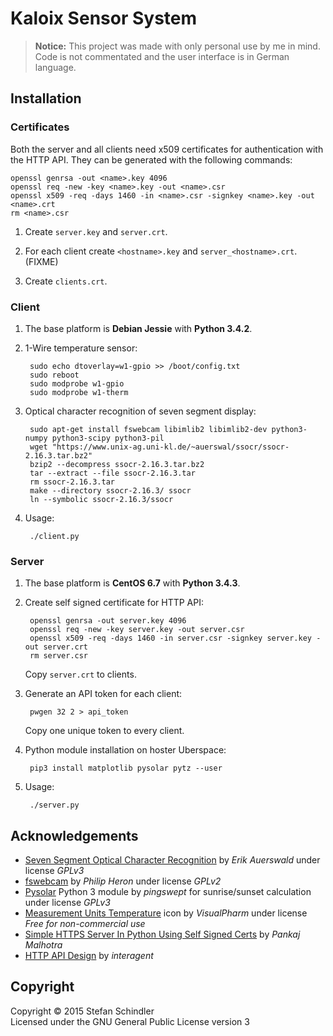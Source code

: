 # Kaloix Sensor System
> **Notice:** This project was made with only personal use by me in mind. Code
> is not commentated and the user interface is in German language.

## Installation
### Certificates
Both the server and all clients need x509 certificates for authentication with
the HTTP API. They can be generated with the following commands:

    openssl genrsa -out <name>.key 4096
    openssl req -new -key <name>.key -out <name>.csr
    openssl x509 -req -days 1460 -in <name>.csr -signkey <name>.key -out <name>.crt
    rm <name>.csr

1. Create `server.key` and `server.crt`.

2. For each client create `<hostname>.key` and `server_<hostname>.crt`. (FIXME)

3. Create `clients.crt`.

### Client
1. The base platform is  **Debian Jessie** with **Python 3.4.2**.

2. 1-Wire temperature sensor:

		sudo echo dtoverlay=w1-gpio >> /boot/config.txt
		sudo reboot
		sudo modprobe w1-gpio
		sudo modprobe w1-therm

3. Optical character recognition of seven segment display:

		sudo apt-get install fswebcam libimlib2 libimlib2-dev python3-numpy python3-scipy python3-pil
		wget "https://www.unix-ag.uni-kl.de/~auerswal/ssocr/ssocr-2.16.3.tar.bz2"
		bzip2 --decompress ssocr-2.16.3.tar.bz2
		tar --extract --file ssocr-2.16.3.tar
		rm ssocr-2.16.3.tar
		make --directory ssocr-2.16.3/ ssocr
		ln --symbolic ssocr-2.16.3/ssocr

4. Usage:

		./client.py

### Server
1. The base platform is **CentOS 6.7** with **Python 3.4.3**.

2. Create self signed certificate for HTTP API:

		openssl genrsa -out server.key 4096
		openssl req -new -key server.key -out server.csr
		openssl x509 -req -days 1460 -in server.csr -signkey server.key -out server.crt
		rm server.csr

	Copy `server.crt` to clients.

3. Generate an API token for each client:

		pwgen 32 2 > api_token

	Copy one unique token to every client.

4. Python module installation on hoster Uberspace:

		pip3 install matplotlib pysolar pytz --user

5. Usage:

		./server.py

## Acknowledgements
* [Seven Segment Optical Character Recognition](https://www.unix-ag.uni-kl.de/~auerswal/ssocr/)
  by *Erik Auerswald* under license *GPLv3*
* [fswebcam](http://www.sanslogic.co.uk/fswebcam/) by *Philip Heron* under
  license *GPLv2*
* [Pysolar](http://pysolar.org/) Python 3 module by *pingswept* for
  sunrise/sunset calculation under license *GPLv3*
* [Measurement Units Temperature](http://www.veryicon.com/icons/system/icons8-metro-style/measurement-units-temperature.html)
  icon by *VisualPharm* under license *Free for non-commercial use*
* [Simple HTTPS Server In Python Using Self Signed Certs](http://pankajmalhotra.com/Simple-HTTPS-Server-In-Python-Using-Self-Signed-Certs/)
  by *Pankaj Malhotra*
* [HTTP API Design](https://geemus.gitbooks.io/http-api-design/content/) by
  *interagent*

## Copyright
Copyright © 2015 Stefan Schindler  
Licensed under the GNU General Public License version 3
